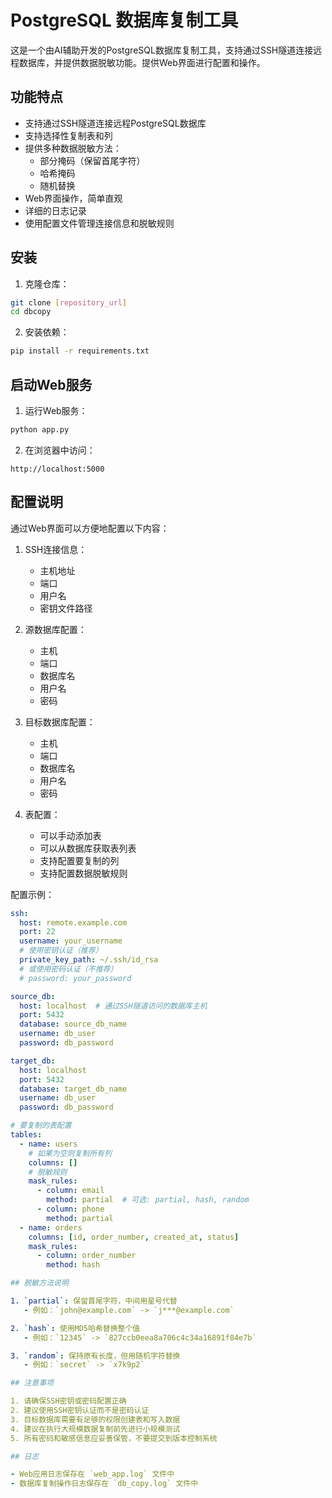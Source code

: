 # PostgreSQL 数据库复制工具

这是一个由AI辅助开发的PostgreSQL数据库复制工具，支持通过SSH隧道连接远程数据库，并提供数据脱敏功能。提供Web界面进行配置和操作。

## 功能特点

- 支持通过SSH隧道连接远程PostgreSQL数据库
- 支持选择性复制表和列
- 提供多种数据脱敏方法：
  - 部分掩码（保留首尾字符）
  - 哈希掩码
  - 随机替换
- Web界面操作，简单直观
- 详细的日志记录
- 使用配置文件管理连接信息和脱敏规则

## 安装

1. 克隆仓库：
```bash
git clone [repository_url]
cd dbcopy
```

2. 安装依赖：
```bash
pip install -r requirements.txt
```

## 启动Web服务

1. 运行Web服务：
```bash
python app.py
```

2. 在浏览器中访问：
```
http://localhost:5000
```

## 配置说明

通过Web界面可以方便地配置以下内容：

1. SSH连接信息：
   - 主机地址
   - 端口
   - 用户名
   - 密钥文件路径

2. 源数据库配置：
   - 主机
   - 端口
   - 数据库名
   - 用户名
   - 密码

3. 目标数据库配置：
   - 主机
   - 端口
   - 数据库名
   - 用户名
   - 密码

4. 表配置：
   - 可以手动添加表
   - 可以从数据库获取表列表
   - 支持配置要复制的列
   - 支持配置数据脱敏规则

配置示例：
```yaml
ssh:
  host: remote.example.com
  port: 22
  username: your_username
  # 使用密钥认证（推荐）
  private_key_path: ~/.ssh/id_rsa
  # 或使用密码认证（不推荐）
  # password: your_password

source_db:
  host: localhost  # 通过SSH隧道访问的数据库主机
  port: 5432
  database: source_db_name
  username: db_user
  password: db_password

target_db:
  host: localhost
  port: 5432
  database: target_db_name
  username: db_user
  password: db_password

# 要复制的表配置
tables:
  - name: users
    # 如果为空则复制所有列
    columns: []
    # 脱敏规则
    mask_rules:
      - column: email
        method: partial  # 可选: partial, hash, random
      - column: phone
        method: partial
  - name: orders
    columns: [id, order_number, created_at, status]
    mask_rules:
      - column: order_number
        method: hash

## 脱敏方法说明

1. `partial`: 保留首尾字符，中间用星号代替
   - 例如：`john@example.com` -> `j***@example.com`

2. `hash`: 使用MD5哈希替换整个值
   - 例如：`12345` -> `827ccb0eea8a706c4c34a16891f84e7b`

3. `random`: 保持原有长度，但用随机字符替换
   - 例如：`secret` -> `x7k9p2`

## 注意事项

1. 请确保SSH密钥或密码配置正确
2. 建议使用SSH密钥认证而不是密码认证
3. 目标数据库需要有足够的权限创建表和写入数据
4. 建议在执行大规模数据复制前先进行小规模测试
5. 所有密码和敏感信息应妥善保管，不要提交到版本控制系统

## 日志

- Web应用日志保存在 `web_app.log` 文件中
- 数据库复制操作日志保存在 `db_copy.log` 文件中 